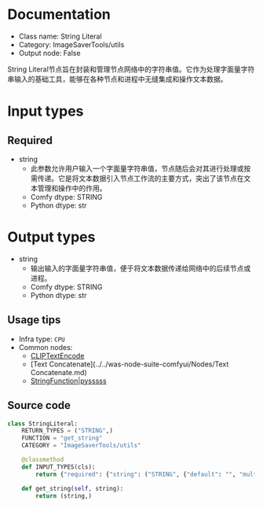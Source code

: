 
# Documentation
- Class name: String Literal
- Category: ImageSaverTools/utils
- Output node: False

String Literal节点旨在封装和管理节点网络中的字符串值。它作为处理字面量字符串输入的基础工具，能够在各种节点和进程中无缝集成和操作文本数据。

# Input types
## Required
- string
    - 此参数允许用户输入一个字面量字符串值，节点随后会对其进行处理或按需传递。它是将文本数据引入节点工作流的主要方式，突出了该节点在文本管理和操作中的作用。
    - Comfy dtype: STRING
    - Python dtype: str

# Output types
- string
    - 输出输入的字面量字符串值，便于将文本数据传递给网络中的后续节点或进程。
    - Comfy dtype: STRING
    - Python dtype: str


## Usage tips
- Infra type: `CPU`
- Common nodes:
    - [CLIPTextEncode](../../Comfy/Nodes/CLIPTextEncode.md)
    - [Text Concatenate](../../was-node-suite-comfyui/Nodes/Text Concatenate.md)
    - [StringFunction|pysssss](../../ComfyUI-Custom-Scripts/Nodes/StringFunction|pysssss.md)



## Source code
```python
class StringLiteral:
    RETURN_TYPES = ("STRING",)
    FUNCTION = "get_string"
    CATEGORY = "ImageSaverTools/utils"

    @classmethod
    def INPUT_TYPES(cls):
        return {"required": {"string": ("STRING", {"default": "", "multiline": True})}}

    def get_string(self, string):
        return (string,)

```
